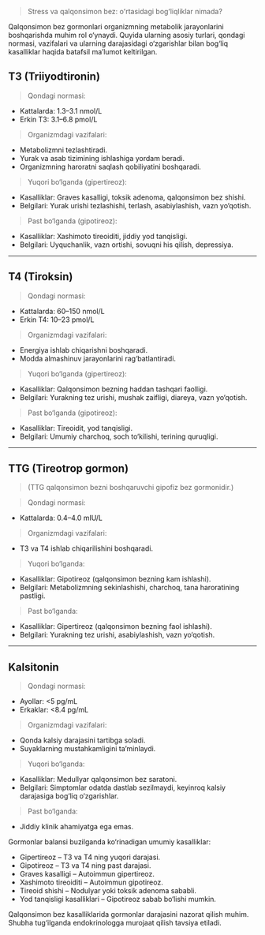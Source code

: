 >Stress va qalqonsimon bez: oʻrtasidagi bogʻliqliklar nimada?

Qalqonsimon bez gormonlari organizmning metabolik jarayonlarini boshqarishda muhim rol o‘ynaydi. Quyida ularning asosiy turlari, qondagi normasi, vazifalari va ularning darajasidagi o‘zgarishlar bilan bog‘liq kasalliklar haqida batafsil ma’lumot keltirilgan.

## T3 (Triiyodtironin)

>Qondagi normasi:
- Kattalarda: 1.3–3.1 nmol/L
- Erkin T3: 3.1–6.8 pmol/L

>Organizmdagi vazifalari:
- Metabolizmni tezlashtiradi.
- Yurak va asab tizimining ishlashiga yordam beradi.
- Organizmning haroratni saqlash qobiliyatini boshqaradi.

>Yuqori bo‘lganda (gipertireoz):
- Kasalliklar: Graves kasalligi, toksik adenoma, qalqonsimon bez shishi.
- Belgilari: Yurak urishi tezlashishi, terlash, asabiylashish, vazn yo‘qotish.

>Past bo‘lganda (gipotireoz):
- Kasalliklar: Xashimoto tireoiditi, jiddiy yod tanqisligi.
- Belgilari: Uyquchanlik, vazn ortishi, sovuqni his qilish, depressiya.
---
## T4 (Tiroksin)

>Qondagi normasi:
- Kattalarda: 60–150 nmol/L
- Erkin T4: 10–23 pmol/L

>Organizmdagi vazifalari:
- Energiya ishlab chiqarishni boshqaradi.
- Modda almashinuv jarayonlarini rag‘batlantiradi.

>Yuqori bo‘lganda (gipertireoz):
- Kasalliklar: Qalqonsimon bezning haddan tashqari faolligi.
- Belgilari: Yurakning tez urishi, mushak zaifligi, diareya, vazn yo‘qotish.

>Past bo‘lganda (gipotireoz):
- Kasalliklar: Tireoidit, yod tanqisligi.
- Belgilari: Umumiy charchoq, soch to‘kilishi, terining quruqligi.
---
## TTG (Tireotrop gormon)

>(TTG qalqonsimon bezni boshqaruvchi gipofiz bez gormonidir.)

>Qondagi normasi:
- Kattalarda: 0.4–4.0 mIU/L

>Organizmdagi vazifalari:
- T3 va T4 ishlab chiqarilishini boshqaradi.

>Yuqori bo‘lganda:
- Kasalliklar: Gipotireoz (qalqonsimon bezning kam ishlashi).
- Belgilari: Metabolizmning sekinlashishi, charchoq, tana haroratining pastligi.

>Past bo‘lganda:
- Kasalliklar: Gipertireoz (qalqonsimon bezning faol ishlashi).
- Belgilari: Yurakning tez urishi, asabiylashish, vazn yo‘qotish.
---
## Kalsitonin

> Qondagi normasi:
- Ayollar: <5 pg/mL
- Erkaklar: <8.4 pg/mL

>Organizmdagi vazifalari:
- Qonda kalsiy darajasini tartibga soladi.
- Suyaklarning mustahkamligini ta’minlaydi.

>Yuqori bo‘lganda:
- Kasalliklar: Medullyar qalqonsimon bez saratoni.
- Belgilari: Simptomlar odatda dastlab sezilmaydi, keyinroq kalsiy darajasiga bog‘liq o‘zgarishlar.

>Past bo‘lganda:
- Jiddiy klinik ahamiyatga ega emas.

Gormonlar balansi buzilganda ko‘rinadigan umumiy kasalliklar:
- Gipertireoz – T3 va T4 ning yuqori darajasi.
- Gipotireoz – T3 va T4 ning past darajasi.
- Graves kasalligi – Autoimmun gipertireoz.
- Xashimoto tireoiditi – Autoimmun gipotireoz.
- Tireoid shishi – Nodulyar yoki toksik adenoma sababli.
- Yod tanqisligi kasalliklari – Gipotireoz sabab bo‘lishi mumkin.

Qalqonsimon bez kasalliklarida gormonlar darajasini nazorat qilish muhim. Shubha tug‘ilganda endokrinologga murojaat qilish tavsiya etiladi.